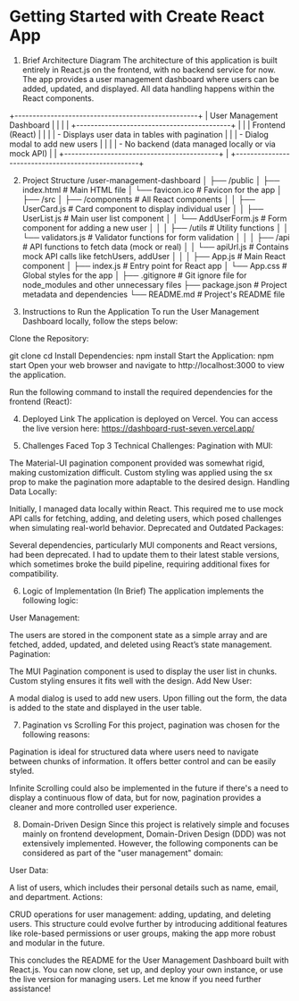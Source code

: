 # Getting Started with Create React App
1. Brief Architecture Diagram
The architecture of this application is built entirely in React.js on the frontend, with no backend service for now. The app provides a user management dashboard where users can be added, updated, and displayed. All data handling happens within the React components.

+---------------------------------------------------+
|               User Management Dashboard           |
|                                                   |
|   +-------------------------------------------+   |
|   |               Frontend (React)            |   |
|   |  - Displays user data in tables with pagination |
|   |  - Dialog modal to add new users          |   |
|   |  - No backend (data managed locally or via mock API) |
|   +-------------------------------------------+   |
+---------------------------------------------------+

2. Project Structure
/user-management-dashboard
│
├── /public
│   ├── index.html            # Main HTML file
│   └── favicon.ico           # Favicon for the app
│
├── /src
│   ├── /components           # All React components
│   │   ├── UserCard.js       # Card component to display individual user
│   │   ├── UserList.js       # Main user list component
│   │   └── AddUserForm.js    # Form component for adding a new user
│   │
│   ├── /utils                # Utility functions
│   │   └── validators.js     # Validator functions for form validation
│   │
│   ├── /api                  # API functions to fetch data (mock or real)
│   │   └── apiUrl.js         # Contains mock API calls like fetchUsers, addUser
│   │
│   ├── App.js                # Main React component
│   ├── index.js              # Entry point for React app
│   └── App.css               # Global styles for the app
│
├── .gitignore                # Git ignore file for node_modules and other unnecessary files
├── package.json              # Project metadata and dependencies
└── README.md                 # Project's README file


3. Instructions to Run the Application
To run the User Management Dashboard locally, follow the steps below:

Clone the Repository:

git clone <your-repository-link>
cd <your-repository-folder>
Install Dependencies:
npm install
Start the Application:
npm start
Open your web browser and navigate to http://localhost:3000 to view the application.


Run the following command to install the required dependencies for the frontend (React):


4. Deployed Link
The application is deployed on Vercel. You can access the live version here:
https://dashboard-rust-seven.vercel.app/

5. Challenges Faced
Top 3 Technical Challenges:
Pagination with MUI:

The Material-UI pagination component provided was somewhat rigid, making customization difficult. Custom styling was applied using the sx prop to make the pagination more adaptable to the desired design.
Handling Data Locally:

Initially, I managed data locally within React. This required me to use mock API calls for fetching, adding, and deleting users, which posed challenges when simulating real-world behavior.
Deprecated and Outdated Packages:

Several dependencies, particularly MUI components and React versions, had been deprecated. I had to update them to their latest stable versions, which sometimes broke the build pipeline, requiring additional fixes for compatibility.


6. Logic of Implementation (In Brief)
The application implements the following logic:

User Management:

The users are stored in the component state as a simple array and are fetched, added, updated, and deleted using React’s state management.
Pagination:

The MUI Pagination component is used to display the user list in chunks. Custom styling ensures it fits well with the design.
Add New User:

A modal dialog is used to add new users. Upon filling out the form, the data is added to the state and displayed in the user table.


7. Pagination vs Scrolling
For this project, pagination was chosen for the following reasons:

Pagination is ideal for structured data where users need to navigate between chunks of information. It offers better control and can be easily styled.

Infinite Scrolling could also be implemented in the future if there's a need to display a continuous flow of data, but for now, pagination provides a cleaner and more controlled user experience.


8. Domain-Driven Design
Since this project is relatively simple and focuses mainly on frontend development, Domain-Driven Design (DDD) was not extensively implemented. However, the following components can be considered as part of the "user management" domain:

User Data:

A list of users, which includes their personal details such as name, email, and department.
Actions:

CRUD operations for user management: adding, updating, and deleting users.
This structure could evolve further by introducing additional features like role-based permissions or user groups, making the app more robust and modular in the future.

This concludes the README for the User Management Dashboard built with React.js. You can now clone, set up, and deploy your own instance, or use the live version for managing users. Let me know if you need further assistance!